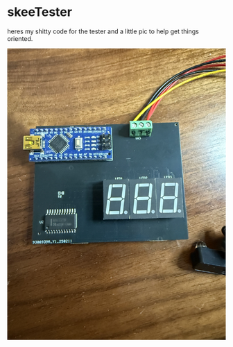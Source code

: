 # skeeTester

heres my shitty code for the tester and a little pic to help get things oriented.


![image](doc/ref.jpg)